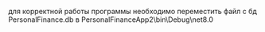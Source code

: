 для корректной работы программы необходимо переместить файл с бд PersonalFinance.db в PersonalFinanceApp2\bin\Debug\net8.0
